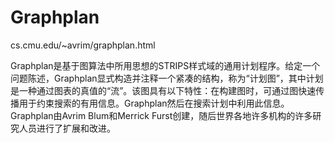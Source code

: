# Graphplan



cs.cmu.edu/~avrim/graphplan.html



Graphplan是基于图算法中所用思想的STRIPS样式域的通用计划程序。给定一个问题陈述，Graphplan显式构造并注释一个紧凑的结构，称为“计划图”，其中计划是一种通过图表的真值的“流”。该图具有以下特性：在构建图时，可通过图快速传播用于约束搜索的有用信息。Graphplan然后在搜索计划中利用此信息。Graphplan由Avrim Blum和Merrick Furst创建，随后世界各地许多机构的许多研究人员进行了扩展和改进。





